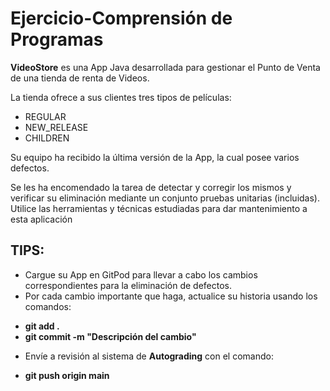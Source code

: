 # **Ejercicio-Comprensión de Programas**
**VideoStore** es una App Java desarrollada para gestionar el Punto de Venta de una tienda de renta de Videos.

La tienda ofrece a sus clientes tres tipos de películas:

* REGULAR
* NEW_RELEASE
* CHILDREN

Su equipo ha recibido la última versión de la App, la cual posee varios defectos. 

Se les ha encomendado la tarea de detectar y corregir los mismos y verificar su eliminación mediante un conjunto pruebas unitarias (incluidas). 
Utilice las herramientas y técnicas estudiadas para dar mantenimiento a esta aplicación

## TIPS:
* Cargue su App en GitPod para llevar a cabo los cambios correspondientes para la eliminación de defectos.
* Por cada cambio importante que haga, actualice su historia usando los comandos:
- **git add .**
- **git commit -m "Descripción del cambio"**
* Envíe a revisión al sistema de **Autograding** con el comando:
- **git push origin main**

